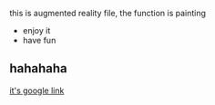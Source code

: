 this is augmented reality file, the function is painting 
* enjoy it
* have fun


## hahahaha
[it's google link](https://www.google.com)
